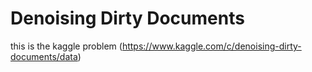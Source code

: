 # Denoising Dirty Documents

this is the kaggle problem (https://www.kaggle.com/c/denoising-dirty-documents/data)
